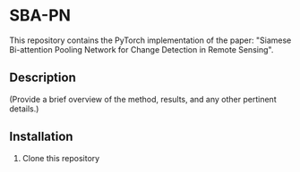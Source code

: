 # SBA-PN

This repository contains the PyTorch implementation of the paper: "Siamese Bi-attention Pooling Network for Change Detection in Remote Sensing".

## Description

(Provide a brief overview of the method, results, and any other pertinent details.)

## Installation

1. Clone this repository
